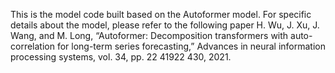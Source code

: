 This is the model code built based on the Autoformer model. For specific details about the model, please refer to the following paper
H. Wu, J. Xu, J. Wang, and M. Long, “Autoformer: Decomposition transformers with auto-correlation for long-term series forecasting,” Advances in neural information processing systems, vol. 34, pp. 22 41922 430, 2021.
